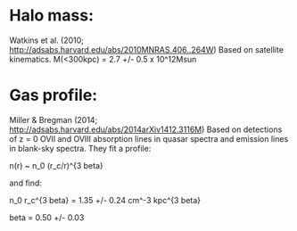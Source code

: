 # Halo mass:

Watkins et al. (2010; http://adsabs.harvard.edu/abs/2010MNRAS.406..264W)
Based on satellite kinematics.
M(<300kpc) = 2.7 +/- 0.5 x 10^12Msun

# Gas profile:

Miller & Bregman (2014; http://adsabs.harvard.edu/abs/2014arXiv1412.3116M)
Based on detections of z = 0 OVII and OVIII absorption lines in quasar spectra and emission lines in blank-sky spectra. They fit a profile:

n(r) ~ n_0 (r_c/r)^{3 beta}

and find:

n_0 r_c^{3 beta} = 1.35 +/- 0.24 cm^-3 kpc^{3 beta}

beta = 0.50 +/- 0.03

